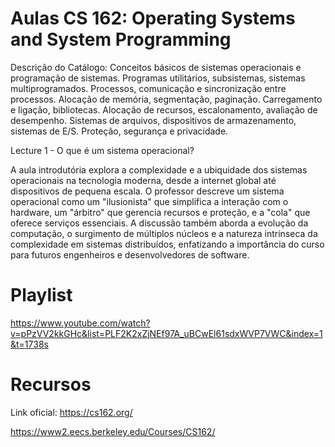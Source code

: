 # Aulas CS 162: Operating Systems and System Programming

Descrição do Catálogo: Conceitos básicos de sistemas operacionais e programação de sistemas. Programas utilitários, subsistemas, sistemas multiprogramados. Processos, comunicação e sincronização entre processos. Alocação de memória, segmentação, paginação. Carregamento e ligação, bibliotecas. Alocação de recursos, escalonamento, avaliação de desempenho. Sistemas de arquivos, dispositivos de armazenamento, sistemas de E/S. Proteção, segurança e privacidade.

Lecture 1 - O que é um sistema operacional?

A aula introdutória explora a complexidade e a ubiquidade dos sistemas operacionais na tecnologia moderna, desde a internet global até dispositivos de pequena escala. O professor descreve um sistema operacional como um "ilusionista" que simplifica a interação com o hardware, um "árbitro" que gerencia recursos e proteção, e a "cola" que oferece serviços essenciais. A discussão também aborda a evolução da computação, o surgimento de múltiplos núcleos e a natureza intrínseca da complexidade em sistemas distribuídos, enfatizando a importância do curso para futuros engenheiros e desenvolvedores de software.

# Playlist

https://www.youtube.com/watch?v=pPzVV2kkGHc&list=PLF2K2xZjNEf97A_uBCwEl61sdxWVP7VWC&index=1&t=1738s

# Recursos

Link oficial: https://cs162.org/

https://www2.eecs.berkeley.edu/Courses/CS162/